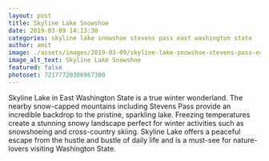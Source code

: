 ```yaml
---
layout: post
title: Skyline Lake Snowshoe
date: 2019-03-09 14:13:38
categories: skyline lake snowshoe stevens pass east washington state
author: amit
image: ./assets/images/2019-03-09/skyline-lake-snowshoe-stevens-pass-east-washington-state.jpg
image_alt_text: Skyline Lake Snowshoe
featured: false
photoset: 72177720306967300
---
```



Skyline Lake in East Washington State is a true winter wonderland. The nearby snow-capped mountains including Stevens Pass provide an incredible backdrop to the pristine, sparkling lake. Freezing temperatures create a stunning snowy landscape perfect for winter activities such as snowshoeing and cross-country skiing. Skyline Lake offers a peaceful escape from the hustle and bustle of daily life and is a must-see for nature-lovers visiting Washington State.


  

